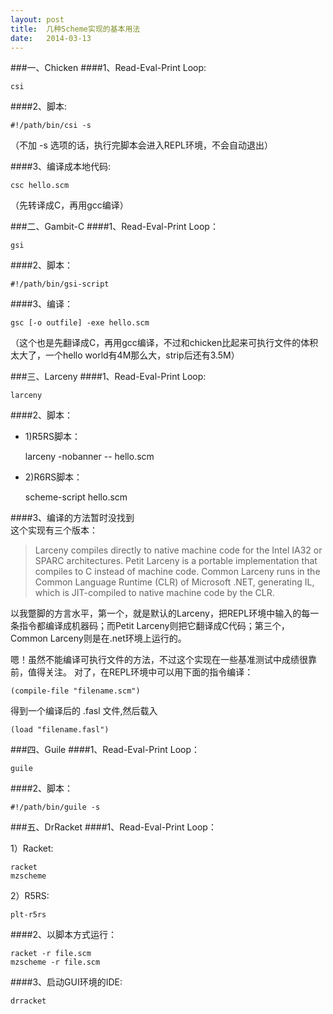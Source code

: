 ```yaml
---
layout: post
title:  几种Scheme实现的基本用法
date:   2014-03-13
---
```

###一、Chicken
####1、Read-Eval-Print Loop:

    csi

####2、脚本:

    #!/path/bin/csi -s

（不加 -s 选项的话，执行完脚本会进入REPL环境，不会自动退出）

####3、编译成本地代码:

    csc hello.scm

（先转译成C，再用gcc编译）


###二、Gambit-C
####1、Read-Eval-Print Loop：

    gsi

####2、脚本：

    #!/path/bin/gsi-script

####3、编译：

    gsc [-o outfile] -exe hello.scm

（这个也是先翻译成C，再用gcc编译，不过和chicken比起来可执行文件的体积太大了，一个hello world有4M那么大，strip后还有3.5M）

###三、Larceny
####1、Read-Eval-Print Loop:

    larceny

####2、脚本：

+  1)R5RS脚本：

    larceny -nobanner -- hello.scm

+ 2)R6RS脚本：

    scheme-script hello.scm

####3、编译的方法暂时没找到   
这个实现有三个版本：

>Larceny compiles directly to native machine code for the Intel IA32 or SPARC architectures.
>Petit Larceny is a portable implementation that compiles to C instead of machine code.
>Common Larceny runs in the Common Language Runtime (CLR) of Microsoft .NET, generating IL, which is JIT-compiled to native machine code by the CLR. 

以我蹩脚的方言水平，第一个，就是默认的Larceny，把REPL环境中输入的每一条指令都编译成机器码；而Petit Larceny则把它翻译成C代码；第三个，Common Larceny则是在.net环境上运行的。

嗯！虽然不能编译可执行文件的方法，不过这个实现在一些基准测试中成绩很靠前，值得关注。
对了，在REPL环境中可以用下面的指令编译：

    (compile-file "filename.scm")

得到一个编译后的 .fasl 文件,然后载入

    (load "filename.fasl")

###四、Guile
####1、Read-Eval-Print Loop：

    guile

####2、脚本：

    #!/path/bin/guile -s

###五、DrRacket
####1、Read-Eval-Print Loop：

1）Racket:

    racket
    mzscheme

2）R5RS:

    plt-r5rs

####2、以脚本方式运行：

    racket -r file.scm
    mzscheme -r file.scm

####3、启动GUI环境的IDE:

    drracket